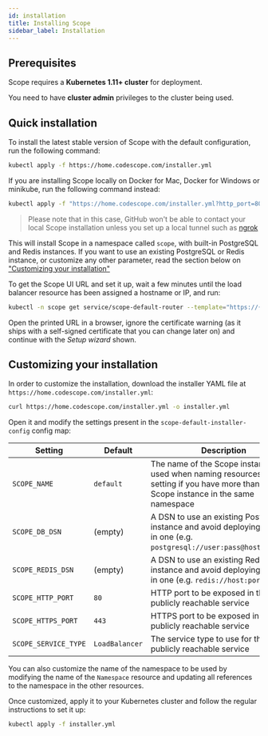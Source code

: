 ```yaml
---
id: installation
title: Installing Scope
sidebar_label: Installation
---
```


## Prerequisites

Scope requires a **Kubernetes 1.11+ cluster** for deployment.

You need to have **cluster admin** privileges to the cluster being used.


## Quick installation

To install the latest stable version of Scope with the default configuration, run the following command:

```bash
kubectl apply -f https://home.codescope.com/installer.yml
```

If you are installing Scope locally on Docker for Mac, Docker for Windows or minikube, run the following command instead:

```bash
kubectl apply -f "https://home.codescope.com/installer.yml?http_port=8080&https_port=8443"
```

> Please note that in this case, GitHub won't be able to contact your local Scope installation unless you set up a local tunnel such as [ngrok](https://ngrok.com)

This will install Scope in a namespace called `scope`, with built-in PostgreSQL and Redis instances.
If you want to use an existing PostgreSQL or Redis instance, or customize any other parameter, read the section below on ["Customizing your installation"](#customizing-your-installation)

To get the Scope UI URL and set it up, wait a few minutes until the load balancer resource has been assigned a hostname or IP, and run:

```bash
kubectl -n scope get service/scope-default-router --template="https://{{or (index .status.loadBalancer.ingress 0).hostname (index .status.loadBalancer.ingress 0).ip}}:{{(index .spec.ports 0).port}}"
```

Open the printed URL in a browser, ignore the certificate warning (as it ships with a self-signed certificate that you
can change later on) and continue with the *Setup wizard* shown.


## Customizing your installation

In order to customize the installation, download the installer YAML file at `https://home.codescope.com/installer.yml`:

```bash
curl https://home.codescope.com/installer.yml -o installer.yml
```
 
Open it and modify the settings present in the `scope-default-installer-config` config map:

| Setting | Default | Description |
| ------- | ------- | ----------- |
| `SCOPE_NAME` | `default` | The name of the Scope instance, to be used when naming resources. Use this setting if you have more than one Scope instance in the same namespace |
| `SCOPE_DB_DSN` | (empty) | A DSN to use an existing PostgreSQL instance and avoid deploying a built-in one (e.g. `postgresql://user:pass@host:port/db`) |
| `SCOPE_REDIS_DSN` | (empty) | A DSN to use an existing Redis instance and avoid deploying a built-in one (e.g. `redis://host:port`) |
| `SCOPE_HTTP_PORT` | `80` | HTTP port to be exposed in the publicly reachable service |
| `SCOPE_HTTPS_PORT` | `443` | HTTPS port to be exposed in the publicly reachable service |
| `SCOPE_SERVICE_TYPE` | `LoadBalancer` | The service type to use for the publicly reachable service |


You can also customize the name of the namespace to be used by modifying the name of the `Namespace` resource
and updating all references to the namespace in the other resources.

Once customized, apply it to your Kubernetes cluster and follow the regular instructions to set it up:

```bash
kubectl apply -f installer.yml
```
